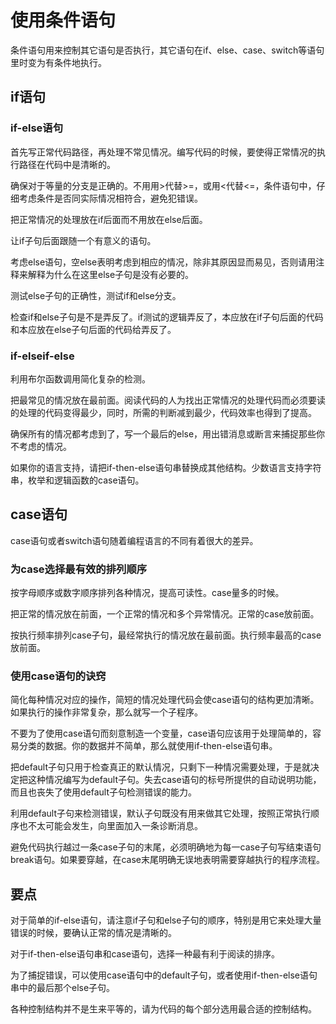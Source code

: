 # 使用条件语句

条件语句用来控制其它语句是否执行，其它语句在if、else、case、switch等语句里时变为有条件地执行。

## if语句

### if-else语句

首先写正常代码路径，再处理不常见情况。编写代码的时候，要使得正常情况的执行路径在代码中是清晰的。

确保对于等量的分支是正确的。不用用>代替>=，或用<代替<=，条件语句中，仔细考虑条件是否同实际情况相符合，避免犯错误。

把正常情况的处理放在if后面而不用放在else后面。

让if子句后面跟随一个有意义的语句。

考虑else语句，空else表明考虑到相应的情况，除非其原因显而易见，否则请用注释来解释为什么在这里else子句是没有必要的。

测试else子句的正确性，测试if和else分支。

检查if和else子句是不是弄反了。if测试的逻辑弄反了，本应放在if子句后面的代码和本应放在else子句后面的代码给弄反了。

### if-elseif-else

利用布尔函数调用简化复杂的检测。

把最常见的情况放在最前面。阅读代码的人为找出正常情况的处理代码而必须要读的处理的代码变得最少，同时，所需的判断减到最少，代码效率也得到了提高。

确保所有的情况都考虑到了，写一个最后的else，用出错消息或断言来捕捉那些你不考虑的情况。

如果你的语言支持，请把if-then-else语句串替换成其他结构。少数语言支持字符串，枚举和逻辑函数的case语句。

## case语句

case语句或者switch语句随着编程语言的不同有着很大的差异。

### 为case选择最有效的排列顺序

按字母顺序或数字顺序排列各种情况，提高可读性。case量多的时候。

把正常的情况放在前面，一个正常的情况和多个异常情况。正常的case放前面。

按执行频率排列case子句，最经常执行的情况放在最前面。执行频率最高的case放前面。

### 使用case语句的诀窍

简化每种情况对应的操作，简短的情况处理代码会使case语句的结构更加清晰。如果执行的操作非常复杂，那么就写一个子程序。

不要为了使用case语句而刻意制造一个变量，case语句应该用于处理简单的，容易分类的数据。你的数据并不简单，那么就使用if-then-else语句串。

把default子句只用于检查真正的默认情况，只剩下一种情况需要处理，于是就决定把这种情况编写为default子句。失去case语句的标号所提供的自动说明功能，而且也丧失了使用default子句检测错误的能力。

利用default子句来检测错误，默认子句既没有用来做其它处理，按照正常执行顺序也不太可能会发生，向里面加入一条诊断消息。

避免代码执行越过一条case子句的末尾，必须明确地为每一case子句写结束语句break语句。如果要穿越，在case末尾明确无误地表明需要穿越执行的程序流程。

## 要点

对于简单的if-else语句，请注意if子句和else子句的顺序，特别是用它来处理大量错误的时候，要确认正常的情况是清晰的。

对于if-then-else语句串和case语句，选择一种最有利于阅读的排序。

为了捕捉错误，可以使用case语句中的default子句，或者使用if-then-else语句串中的最后那个else子句。

各种控制结构并不是生来平等的，请为代码的每个部分选用最合适的控制结构。



